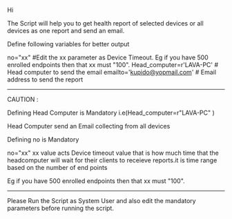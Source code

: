 Hi

The Script will help you to get health report of selected devices or all devices as one report and send an email.

Define following variables for better output

no="xx"        #Edit the xx parameter as Device Timeout. Eg if you have 500 enrolled endpoints then that xx must "100". 
Head_computer=r'LAVA-PC' # Head computer to send the email
emailto='kupido@yopmail.com' # Email address to send the report

*****************************************************************************************************************************************************

CAUTION :

Defining Head Computer is Mandatory i.e(Head_computer=r"LAVA-PC" )

Head Computer send an Email collecting from all devices

Defining no is Mandatory

no="xx" xx value acts Device timeout value that is how much time that the headcomputer will wait for their clients to receieve reports.it is time range based on the number of end points

Eg if you have 500 enrolled endpoints then that xx must "100".
*****************************************************************************************************************************************************

Please Run the Script as System User and also edit the mandatory parameters before running the script.